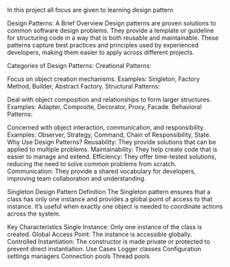 In this  project all focus are given to learning design pattern

Design Patterns: A Brief Overview
Design patterns are proven solutions to common software design problems. They provide a template or guideline for structuring code in a way that is both reusable and maintainable. These patterns capture best practices and principles used by experienced developers, making them easier to apply across different projects.

Categories of Design Patterns:
Creational Patterns:

Focus on object creation mechanisms.
Examples: Singleton, Factory Method, Builder, Abstract Factory.
Structural Patterns:

Deal with object composition and relationships to form larger structures.
Examples: Adapter, Composite, Decorator, Proxy, Facade.
Behavioral Patterns:

Concerned with object interaction, communication, and responsibility.
Examples: Observer, Strategy, Command, Chain of Responsibility, State.
Why Use Design Patterns?
Reusability: They provide solutions that can be applied to multiple problems.
Maintainability: They help create code that is easier to manage and extend.
Efficiency: They offer time-tested solutions, reducing the need to solve common problems from scratch.
Communication: They provide a shared vocabulary for developers, improving team collaboration and understanding.





Singleton Design Pattern
Definition
The Singleton pattern ensures that a class has only one instance and provides a global point of access to that instance. It’s useful when exactly one object is needed to coordinate actions across the system.

Key Characteristics
Single Instance: Only one instance of the class is created.
Global Access Point: The instance is accessible globally.
Controlled Instantiation: The constructor is made private or protected to prevent direct instantiation.
Use Cases
Logger classes
Configuration settings managers
Connection pools
Thread pools